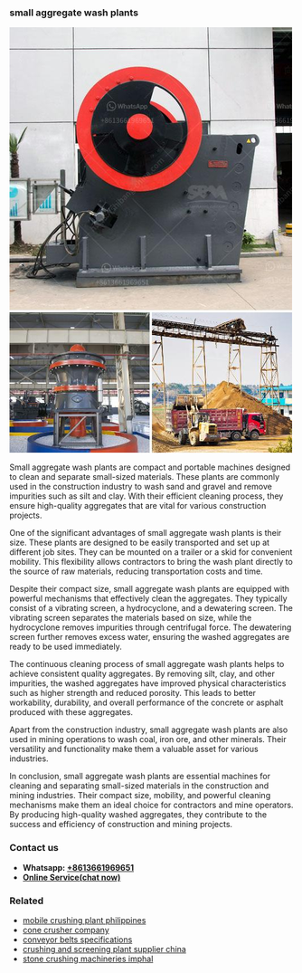 <h3>small aggregate wash plants</h3><img src='1708587352.jpg' alt=''><p>Small aggregate wash plants are compact and portable machines designed to clean and separate small-sized materials. These plants are commonly used in the construction industry to wash sand and gravel and remove impurities such as silt and clay. With their efficient cleaning process, they ensure high-quality aggregates that are vital for various construction projects.</p><p>One of the significant advantages of small aggregate wash plants is their size. These plants are designed to be easily transported and set up at different job sites. They can be mounted on a trailer or a skid for convenient mobility. This flexibility allows contractors to bring the wash plant directly to the source of raw materials, reducing transportation costs and time.</p><p>Despite their compact size, small aggregate wash plants are equipped with powerful mechanisms that effectively clean the aggregates. They typically consist of a vibrating screen, a hydrocyclone, and a dewatering screen. The vibrating screen separates the materials based on size, while the hydrocyclone removes impurities through centrifugal force. The dewatering screen further removes excess water, ensuring the washed aggregates are ready to be used immediately.</p><p>The continuous cleaning process of small aggregate wash plants helps to achieve consistent quality aggregates. By removing silt, clay, and other impurities, the washed aggregates have improved physical characteristics such as higher strength and reduced porosity. This leads to better workability, durability, and overall performance of the concrete or asphalt produced with these aggregates.</p><p>Apart from the construction industry, small aggregate wash plants are also used in mining operations to wash coal, iron ore, and other minerals. Their versatility and functionality make them a valuable asset for various industries.</p><p>In conclusion, small aggregate wash plants are essential machines for cleaning and separating small-sized materials in the construction and mining industries. Their compact size, mobility, and powerful cleaning mechanisms make them an ideal choice for contractors and mine operators. By producing high-quality washed aggregates, they contribute to the success and efficiency of construction and mining projects.</p><h3>Contact us</h3><ul><li><strong>Whatsapp:&nbsp;<a href="https://wa.me/8613661969651">+8613661969651</a></strong></li><li><a href="https://swt.shibang-china.com/?git&amp;zhl&amp;small aggregate wash plants"><strong>Online Service(chat now)</strong></a></li></ul><h3>Related</h3><ul><li><a href='mobile crushing plant philippines.md'>mobile crushing plant philippines</a></li><li><a href='cone crusher company.md'>cone crusher company</a></li><li><a href='conveyor belts specifications.md'>conveyor belts specifications</a></li><li><a href='crushing and screening plant supplier china.md'>crushing and screening plant supplier china</a></li><li><a href='stone crushing machineries imphal.md'>stone crushing machineries imphal</a></li></ul>
